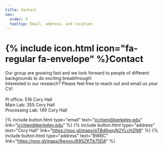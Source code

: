 ```yaml
---
title: Contact
nav:
  order: 5
  tooltip: Email, address, and location
---
```


# {% include icon.html icon="fa-regular fa-envelope" %}Contact
Our group are growing fast and we look forward to people of different backgrounds to do exciting breakthrough!\
Interested in our research? Please feel free to reach out and email us your CV!\
\
PI office: 518 Cory Hall\
Main Lab: 355 Cory Hall\
Processing Lab: 149 Cory Hall

{%
  include button.html
  type="email"
  text="jcchien@berkeley.edu"
  link="jcchien@berkeley.edu"
%}
{%
  include button.html
  type="address"
  text="Cory Hall"
  link="https://goo.gl/maps/pTBd6xqvN2YLcHZN9"
%}
{%
  include button.html
  type="address"
  text="BWRC"
  link="https://goo.gl/maps/9wxxnJ69SZKTb75DA"
%}

